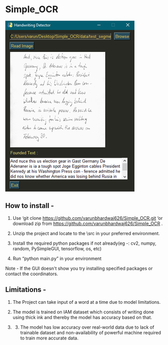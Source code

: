 # Simple_OCR


![Sample Output](https://github.com/varunbhardwaj626/Simple_OCR/blob/master/sample/output.png)

## How to install -

1)	Use ‘git clone https://github.com/varunbhardwaj626/Simple_OCR.git ‘or download zip from https://github.com/varunbhardwaj626/Simple_OCR .

2)	Unzip the project and locate to the \src in your preferred environment.

3)	Install the required python packages if not already(eg -: cv2, numpy, random, PySimpleGUI, tensorflow, os, etc)

4)	Run “python main.py” in your environment 

Note - If the GUI doesn't show you try installing specified packages or contact the coordinators.

## Limitations -


1)	The Project can take input of a word at a time due to model limitations.

2)	The model is trained on IAM dataset which consists of writing done using thick ink and thereby the model has accuracy based on that.

3)	3)	The model has low accuracy over real-world data due to lack of trainable dataset and non-availability of powerful machine required to train more accurate data.
